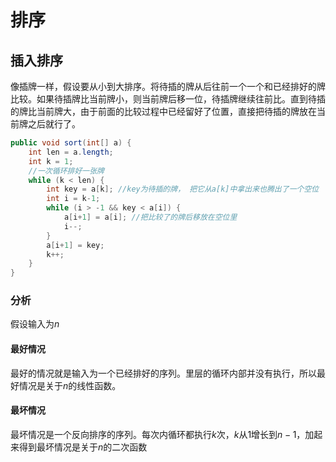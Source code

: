 # 排序

## 插入排序

像插牌一样，假设要从小到大排序。将待插的牌从后往前一个一个和已经排好的牌比较。如果待插牌比当前牌小，则当前牌后移一位，待插牌继续往前比。直到待插的牌比当前牌大，由于前面的比较过程中已经留好了位置，直接把待插的牌放在当前牌之后就行了。

```Java
public void sort(int[] a) {
    int len = a.length;
    int k = 1;
    //一次循环排好一张牌
    while (k < len) {
        int key = a[k]; //key为待插的牌， 把它从a[k]中拿出来也腾出了一个空位
        int i = k-1;
        while (i > -1 && key < a[i]) {
            a[i+1] = a[i]; //把比较了的牌后移放在空位里
            i--;
        }
        a[i+1] = key;
        k++;
    }
}
```

### 分析

假设输入为$n$

#### 最好情况

最好的情况就是输入为一个已经排好的序列。里层的循环内部并没有执行，所以最好情况是关于$n$的线性函数。

#### 最坏情况

最坏情况是一个反向排序的序列。每次内循环都执行$k$次，$k$从1增长到$n-1$，加起来得到最坏情况是关于$n$的二次函数